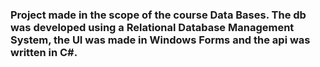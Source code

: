 ### Project made in the scope of the course Data Bases. The db was developed using a Relational Database Management System, the UI was made in Windows Forms and the api was written in C#.
